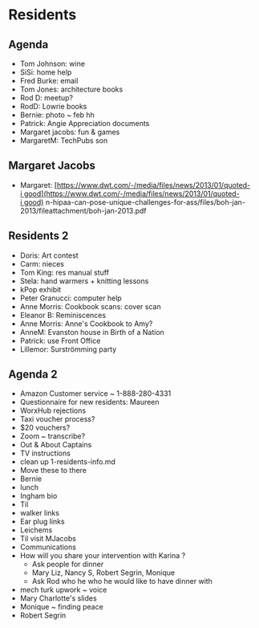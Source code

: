 # Residents

## Agenda

* Tom Johnson: wine
* SiSi: home help
* Fred Burke: email
* Tom Jones: architecture books
* Rod D: meetup?
* RodD: Lowrie books
* Bernie: photo ~ feb hh
* Patrick: Angie Appreciation documents
* Margaret jacobs: fun & games
* MargaretM: TechPubs son


## Margaret Jacobs

* Margaret: [](https://www.dwt.com/-/media/files/news/2013/01/quoted-in-hipaa-can-pose-unique-challenges-for-ass/files/boh-jan-2013/fileattachment/boh-jan-2013.pdf)[https://www.dwt.com/-/media/files/news/2013/01/quoted-i good](https://www.dwt.com/-/media/files/news/2013/01/quoted-i good) n-hipaa-can-pose-unique-challenges-for-ass/files/boh-jan-2013/fileattachment/boh-jan-2013.pdf



## Residents 2

* Doris: Art contest
* Carm: nieces
* Tom King: res manual stuff
* Stela: hand warmers + knitting lessons
* kPop exhibit
* Peter Granucci: computer help
* Anne Morris: Cookbook scans: cover scan
* Eleanor B: Reminiscences
* Anne Morris: Anne's Cookbook to Amy?
* AnneM: Evanston house in Birth of a Nation
* Patrick: use Front Office
* Lillemor: Surströmming party

## Agenda 2

* Amazon Customer service ~ 1-888-280-4331
* Questionnaire for new residents: Maureen
* WorxHub rejections
* Taxi voucher process?
* $20 vouchers?
* Zoom ~ transcribe?
* Out & About Captains
* TV instructions
* clean up 1-residents-info.md
* Move these to there
* Bernie
* lunch
* Ingham bio
* Til
* walker links
* Ear plug links
* Leichems
* Til visit MJacobs
* Communications
* How will you share your intervention with Karina ?
    * Ask people for dinner
    * Mary Liz, Nancy S, Robert Segrin, Monique
    * Ask Rod who he who he would like to have dinner with
* mech turk upwork ~ voice
* Mary Charlotte's slides
* Monique ~ finding peace
* Robert Segrin
